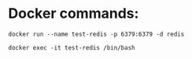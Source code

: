 # Docker commands:
`docker run --name test-redis -p 6379:6379 -d redis`

`docker exec -it test-redis /bin/bash`
